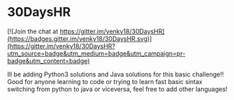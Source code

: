 # 30DaysHR

[![Join the chat at https://gitter.im/venky18/30DaysHR](https://badges.gitter.im/venky18/30DaysHR.svg)](https://gitter.im/venky18/30DaysHR?utm_source=badge&utm_medium=badge&utm_campaign=pr-badge&utm_content=badge)

Ill be adding Python3 solutions and Java solutions for this basic challenge!! Good for anyone learning to code or trying to learn fast basic sintax switching from python to java or viceversa, feel free to add other languages!
